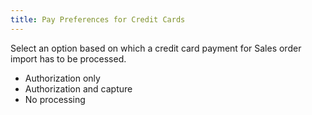 ```yaml
---
title: Pay Preferences for Credit Cards
---
```



Select an option based on which a credit card payment for Sales order import has to be processed.

- Authorization only
- Authorization and capture
- No processing

